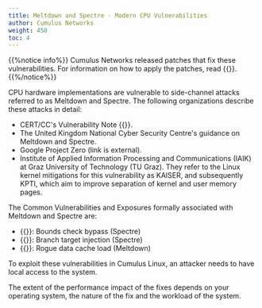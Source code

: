 ```yaml
---
title: Meltdown and Spectre - Modern CPU Vulnerabilities
author: Cumulus Networks
weight: 458
toc: 4
---
```


{{%notice info%}}
Cumulus Networks released patches that fix these vulnerabilities. For information on how to apply the patches, read {{<link url="Spectre-and-Meltdown-Vulnerability-Fixes" text="this article">}}.
{{%/notice%}}
<!--
{{%notice note%}}
This issue was announced on the Cumulus Networks {{<exlink url="https://lists.cumulusnetworks.com/pipermail/cumulus-security-announce/2018-January/000011.html" text="security announcement mailing list">}}
on January 4, 2018.
{{%/notice%}}
-->
CPU hardware implementations are vulnerable to side-channel attacks referred to as Meltdown and Spectre. The following organizations describe these attacks in detail:

- CERT/CC's Vulnerability Note {{<exlink url="https://www.kb.cert.org/vuls/id/584653" text="VU#584653">}}.
- The United Kingdom National Cyber Security Centre's guidance on Meltdown and Spectre.
- Google Project Zero (link is external).
- Institute of Applied Information Processing and Communications (IAIK) at Graz University of Technology (TU Graz). They refer to the Linux kernel mitigations for this vulnerability as KAISER, and subsequently KPTI, which aim to improve separation of kernel and user memory pages.

The Common Vulnerabilities and Exposures formally associated with Meltdown and Spectre are:

- {{<exlink url="https://cve.mitre.org/cgi-bin/cvename.cgi?name=CVE-2017-5753" text="CVE-2017-5753">}}: Bounds check bypass (Spectre)
- {{<exlink url="https://cve.mitre.org/cgi-bin/cvename.cgi?name=CVE-2017-5715" text="CVE-2017-5715">}}: Branch target injection (Spectre)
- {{<exlink url="https://cve.mitre.org/cgi-bin/cvename.cgi?name=CVE-2017-5754" text="CVE-2017-5754">}}: Rogue data cache load (Meltdown)

To exploit these vulnerabilities in Cumulus Linux, an attacker needs to have local access to the system.

The extent of the performance impact of the fixes depends on your operating system, the nature of the fix and the workload of the system.

<!--NVIDIA is evaluating, porting, and testing patches to Cumulus Linux. NVIDIA can release software updates as soon as they become available, and is going to announce any updates on the {{<exlink url="https://lists.cumulusnetworks.com/listinfo/cumulus-security-announce" text="cumulus-security-announce">}} mailing list. At this point, the performance impact of the fixes is unclear; the extent of the impact depends on the operating system, the nature of the fix and the workload of the system.-->